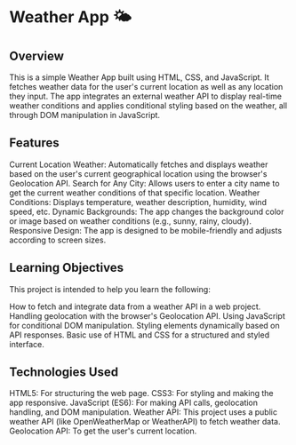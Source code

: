 # Weather App 🌤️

## Overview

This is a simple Weather App built using HTML, CSS, and JavaScript. It fetches weather data for the user's current location as well as any location they input. The app integrates an external weather API to display real-time weather conditions and applies conditional styling based on the weather, all through DOM manipulation in JavaScript.

## Features

Current Location Weather: Automatically fetches and displays weather based on the user's current geographical location using the browser's Geolocation API.
Search for Any City: Allows users to enter a city name to get the current weather conditions of that specific location.
Weather Conditions: Displays temperature, weather description, humidity, wind speed, etc.
Dynamic Backgrounds: The app changes the background color or image based on weather conditions (e.g., sunny, rainy, cloudy).
Responsive Design: The app is designed to be mobile-friendly and adjusts according to screen sizes.
## Learning Objectives

This project is intended to help you learn the following:

How to fetch and integrate data from a weather API in a web project.
Handling geolocation with the browser's Geolocation API.
Using JavaScript for conditional DOM manipulation.
Styling elements dynamically based on API responses.
Basic use of HTML and CSS for a structured and styled interface.
## Technologies Used

HTML5: For structuring the web page.
CSS3: For styling and making the app responsive.
JavaScript (ES6): For making API calls, geolocation handling, and DOM manipulation.
Weather API: This project uses a public weather API (like OpenWeatherMap or WeatherAPI) to fetch weather data.
Geolocation API: To get the user's current location.